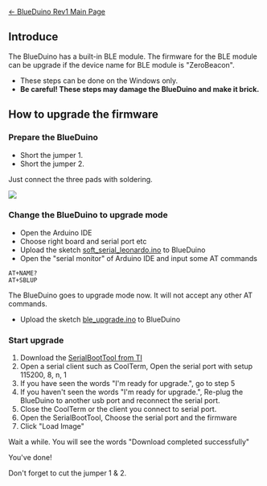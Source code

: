 [← BlueDuino Rev1 Main Page](BlueDuino_rev1.md)

## Introduce

The BlueDuino has a built-in BLE module. The firmware for the BLE module
can be upgrade if the device name for BLE module is "ZeroBeacon".

  - These steps can be done on the Windows only.
  - **Be careful\! These steps may damage the BlueDuino and make it
    brick.**

## How to upgrade the firmware

### Prepare the BlueDuino

  - Short the jumper 1.
  - Short the jumper 2.

Just connect the three pads with soldering.

<img src="http://abcdn1.qiniudn.com/blueduino-jumper.png" />

### Change the BlueDuino to upgrade mode

  - Open the Arduino IDE
  - Choose right board and serial port etc
  - Upload the sketch
    [soft_serial_leonardo.ino](https://gist.github.com/volca/6333732)
    to BlueDuino
  - Open the "serial monitor" of Arduino IDE and input some AT commands

<!-- end list -->

    AT+NAME?
    AT+SBLUP

The BlueDuino goes to upgrade mode now. It will not accept any other AT
commands.

  - Upload the sketch
    [ble_upgrade.ino](https://gist.github.com/volca/9f8afd841ac88db4967a)
    to BlueDuino

### Start upgrade

1.  Download the [SerialBootTool from
    TI](http://processors.wiki.ti.com/images/6/64/SerialBootTool_1_3_2.zip)
2.  Open a serial client such as CoolTerm, Open the serial port with
    setup 115200, 8, n, 1
3.  If you have seen the words "I'm ready for upgrade.", go to step 5
4.  If you haven't seen the words "I'm ready for upgrade.", Re-plug the
    BlueDuino to another usb port and reconnect the serial port.
5.  Close the CoolTerm or the client you connect to serial port.
6.  Open the SerialBootTool, Choose the serial port and the firmware
7.  Click "Load Image"

Wait a while. You will see the words "Download completed successfully"

You've done\!

Don't forget to cut the jumper 1 & 2.